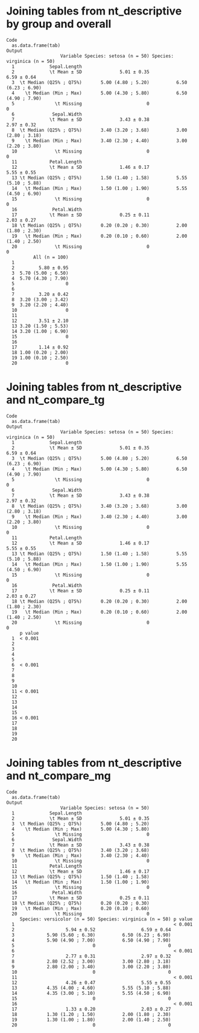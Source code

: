 # Joining tables from nt_descriptive by group and overall

    Code
      as.data.frame(tab)
    Output
                        Variable Species: setosa (n = 50) Species: virginica (n = 50)
      1             Sepal.Length                                                     
      2             \t Mean ± SD              5.01 ± 0.35                 6.59 ± 0.64
      3  \t Median (Q25% ; Q75%)       5.00 (4.80 ; 5.20)          6.50 (6.23 ; 6.90)
      4    \t Median (Min ; Max)       5.00 (4.30 ; 5.80)          6.50 (4.90 ; 7.90)
      5               \t Missing                        0                           0
      6              Sepal.Width                                                     
      7             \t Mean ± SD              3.43 ± 0.38                 2.97 ± 0.32
      8  \t Median (Q25% ; Q75%)       3.40 (3.20 ; 3.68)          3.00 (2.80 ; 3.18)
      9    \t Median (Min ; Max)       3.40 (2.30 ; 4.40)          3.00 (2.20 ; 3.80)
      10              \t Missing                        0                           0
      11            Petal.Length                                                     
      12            \t Mean ± SD              1.46 ± 0.17                 5.55 ± 0.55
      13 \t Median (Q25% ; Q75%)       1.50 (1.40 ; 1.58)          5.55 (5.10 ; 5.88)
      14   \t Median (Min ; Max)       1.50 (1.00 ; 1.90)          5.55 (4.50 ; 6.90)
      15              \t Missing                        0                           0
      16             Petal.Width                                                     
      17            \t Mean ± SD              0.25 ± 0.11                 2.03 ± 0.27
      18 \t Median (Q25% ; Q75%)       0.20 (0.20 ; 0.30)          2.00 (1.80 ; 2.30)
      19   \t Median (Min ; Max)       0.20 (0.10 ; 0.60)          2.00 (1.40 ; 2.50)
      20              \t Missing                        0                           0
              All (n = 100)
      1                    
      2         5.80 ± 0.95
      3  5.70 (5.00 ; 6.50)
      4  5.70 (4.30 ; 7.90)
      5                   0
      6                    
      7         3.20 ± 0.42
      8  3.20 (3.00 ; 3.42)
      9  3.20 (2.20 ; 4.40)
      10                  0
      11                   
      12        3.51 ± 2.10
      13 3.20 (1.50 ; 5.53)
      14 3.20 (1.00 ; 6.90)
      15                  0
      16                   
      17        1.14 ± 0.92
      18 1.00 (0.20 ; 2.00)
      19 1.00 (0.10 ; 2.50)
      20                  0

# Joining tables from nt_descriptive and nt_compare_tg

    Code
      as.data.frame(tab)
    Output
                        Variable Species: setosa (n = 50) Species: virginica (n = 50)
      1             Sepal.Length                                                     
      2             \t Mean ± SD              5.01 ± 0.35                 6.59 ± 0.64
      3  \t Median (Q25% ; Q75%)       5.00 (4.80 ; 5.20)          6.50 (6.23 ; 6.90)
      4    \t Median (Min ; Max)       5.00 (4.30 ; 5.80)          6.50 (4.90 ; 7.90)
      5               \t Missing                        0                           0
      6              Sepal.Width                                                     
      7             \t Mean ± SD              3.43 ± 0.38                 2.97 ± 0.32
      8  \t Median (Q25% ; Q75%)       3.40 (3.20 ; 3.68)          3.00 (2.80 ; 3.18)
      9    \t Median (Min ; Max)       3.40 (2.30 ; 4.40)          3.00 (2.20 ; 3.80)
      10              \t Missing                        0                           0
      11            Petal.Length                                                     
      12            \t Mean ± SD              1.46 ± 0.17                 5.55 ± 0.55
      13 \t Median (Q25% ; Q75%)       1.50 (1.40 ; 1.58)          5.55 (5.10 ; 5.88)
      14   \t Median (Min ; Max)       1.50 (1.00 ; 1.90)          5.55 (4.50 ; 6.90)
      15              \t Missing                        0                           0
      16             Petal.Width                                                     
      17            \t Mean ± SD              0.25 ± 0.11                 2.03 ± 0.27
      18 \t Median (Q25% ; Q75%)       0.20 (0.20 ; 0.30)          2.00 (1.80 ; 2.30)
      19   \t Median (Min ; Max)       0.20 (0.10 ; 0.60)          2.00 (1.40 ; 2.50)
      20              \t Missing                        0                           0
         p value
      1  < 0.001
      2         
      3         
      4         
      5         
      6  < 0.001
      7         
      8         
      9         
      10        
      11 < 0.001
      12        
      13        
      14        
      15        
      16 < 0.001
      17        
      18        
      19        
      20        

# Joining tables from nt_descriptive and nt_compare_mg

    Code
      as.data.frame(tab)
    Output
                        Variable Species: setosa (n = 50)
      1             Sepal.Length                         
      2             \t Mean ± SD              5.01 ± 0.35
      3  \t Median (Q25% ; Q75%)       5.00 (4.80 ; 5.20)
      4    \t Median (Min ; Max)       5.00 (4.30 ; 5.80)
      5               \t Missing                        0
      6              Sepal.Width                         
      7             \t Mean ± SD              3.43 ± 0.38
      8  \t Median (Q25% ; Q75%)       3.40 (3.20 ; 3.68)
      9    \t Median (Min ; Max)       3.40 (2.30 ; 4.40)
      10              \t Missing                        0
      11            Petal.Length                         
      12            \t Mean ± SD              1.46 ± 0.17
      13 \t Median (Q25% ; Q75%)       1.50 (1.40 ; 1.58)
      14   \t Median (Min ; Max)       1.50 (1.00 ; 1.90)
      15              \t Missing                        0
      16             Petal.Width                         
      17            \t Mean ± SD              0.25 ± 0.11
      18 \t Median (Q25% ; Q75%)       0.20 (0.20 ; 0.30)
      19   \t Median (Min ; Max)       0.20 (0.10 ; 0.60)
      20              \t Missing                        0
         Species: versicolor (n = 50) Species: virginica (n = 50) p value
      1                                                           < 0.001
      2                   5.94 ± 0.52                 6.59 ± 0.64        
      3            5.90 (5.60 ; 6.30)          6.50 (6.23 ; 6.90)        
      4            5.90 (4.90 ; 7.00)          6.50 (4.90 ; 7.90)        
      5                             0                           0        
      6                                                           < 0.001
      7                   2.77 ± 0.31                 2.97 ± 0.32        
      8            2.80 (2.52 ; 3.00)          3.00 (2.80 ; 3.18)        
      9            2.80 (2.00 ; 3.40)          3.00 (2.20 ; 3.80)        
      10                            0                           0        
      11                                                          < 0.001
      12                  4.26 ± 0.47                 5.55 ± 0.55        
      13           4.35 (4.00 ; 4.60)          5.55 (5.10 ; 5.88)        
      14           4.35 (3.00 ; 5.10)          5.55 (4.50 ; 6.90)        
      15                            0                           0        
      16                                                          < 0.001
      17                  1.33 ± 0.20                 2.03 ± 0.27        
      18           1.30 (1.20 ; 1.50)          2.00 (1.80 ; 2.30)        
      19           1.30 (1.00 ; 1.80)          2.00 (1.40 ; 2.50)        
      20                            0                           0        

